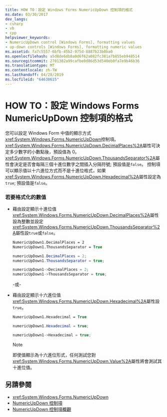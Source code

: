 ```yaml
---
title: HOW TO：設定 Windows Forms NumericUpDown 控制項的格式
ms.date: 03/30/2017
dev_langs:
- csharp
- vb
- cpp
helpviewer_keywords:
- NumericUpDown control [Windows Forms], formatting values
- up-down controls [Windows Forms], formatting numeric values
ms.assetid: fa7c5557-6bfb-45b2-975d-8887b23b0ba0
ms.openlocfilehash: a5d8de6db8a0d6f62a082fc381a7b855eb948514
ms.sourcegitcommit: 2701302a99cafbe0d86d53d540eb0fa7e9b46b36
ms.translationtype: MT
ms.contentlocale: zh-TW
ms.lasthandoff: 04/28/2019
ms.locfileid: "64630615"
---
```

# <a name="how-to-set-the-format-for-the-windows-forms-numericupdown-control"></a>HOW TO：設定 Windows Forms NumericUpDown 控制項的格式
您可以設定 Windows Form 中值的顯示方式<xref:System.Windows.Forms.NumericUpDown>控制項。 <xref:System.Windows.Forms.NumericUpDown.DecimalPlaces%2A>屬性可決定多少數字的小數點後，預設值為 0。 <xref:System.Windows.Forms.NumericUpDown.ThousandsSeparator%2A>屬性會決定是否會每隔三個十進位數字之間插入分隔符號; 預設值是`false`。 控制項可以顯示值以十六進位方式而不是十進位格式，如果<xref:System.Windows.Forms.NumericUpDown.Hexadecimal%2A>屬性設定為`true`; 預設值是`false`。  
  
### <a name="to-format-the-numeric-value"></a>若要格式化的數值  
  
- 藉由設定顯示十進位值<xref:System.Windows.Forms.NumericUpDown.DecimalPlaces%2A>屬性設為整數並設定<xref:System.Windows.Forms.NumericUpDown.ThousandsSeparator%2A>屬性設`true`或`false`。  
  
    ```vb  
    NumericUpDown1.DecimalPlaces = 2  
    NumericUpDown1.ThousandsSeparator = True  
    ```  
  
    ```csharp  
    numericUpDown1.DecimalPlaces = 2;  
    numericUpDown1.ThousandsSeparator = true;  
    ```  
  
    ```cpp  
    numericUpDown1->DecimalPlaces = 2;  
    numericUpDown1->ThousandsSeparator = true;  
    ```  
  
     -或-  
  
- 藉由設定顯示十六進位值<xref:System.Windows.Forms.NumericUpDown.Hexadecimal%2A>屬性設`true`。  
  
    ```vb  
    NumericUpDown1.Hexadecimal = True  
    ```  
  
    ```csharp  
    numericUpDown1.Hexadecimal = true;  
    ```  
  
    ```cpp  
    numericUpDown1->Hexadecimal = true;  
    ```  
  
    > [!NOTE]
    >  即使值顯示為十六進位形式，任何測試您對<xref:System.Windows.Forms.NumericUpDown.Value%2A>屬性將會測試其十進位值。  
  
## <a name="see-also"></a>另請參閱

- <xref:System.Windows.Forms.NumericUpDown>
- [NumericUpDown 控制項](numericupdown-control-windows-forms.md)
- [NumericUpDown 控制項概觀](numericupdown-control-overview-windows-forms.md)
